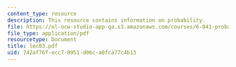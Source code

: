 ```yaml
---
content_type: resource
description: This resource contains information on probability.
file: https://ol-ocw-studio-app-qa.s3.amazonaws.com/courses/6-041-probabilistic-systems-analysis-and-applied-probability-spring-2006/742af76fecc70951d06ca0fca77c4b13_lec03.pdf
file_type: application/pdf
resourcetype: Document
title: lec03.pdf
uid: 742af76f-ecc7-0951-d06c-a0fca77c4b13
---
```

